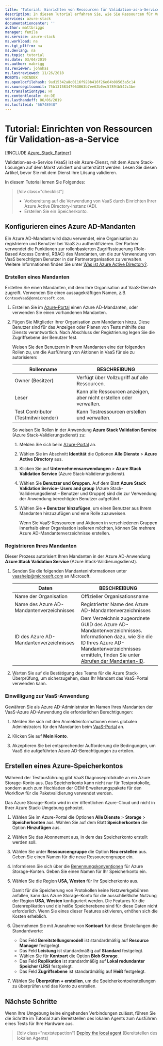 ```yaml
---
title: 'Tutorial: Einrichten von Ressourcen für Validation-as-a-Service | Microsoft-Dokumentation'
description: In diesem Tutorial erfahren Sie, wie Sie Ressourcen für Validation-as-a-Service (VaaS) einrichten.
services: azure-stack
documentationcenter: ''
author: mattbriggs
manager: femila
ms.service: azure-stack
ms.workload: na
ms.tgt_pltfrm: na
ms.devlang: na
ms.topic: tutorial
ms.date: 03/04/2019
ms.author: mabrigg
ms.reviewer: johnhas
ms.lastreviewed: 11/26/2018
ROBOTS: NOINDEX
ms.openlocfilehash: 9ad15342a8c0116f928b416f26e64b08563a5c14
ms.sourcegitcommit: 75b13158347963063b7ee62b0ec57894b542c1be
ms.translationtype: HT
ms.contentlocale: de-DE
ms.lasthandoff: 06/06/2019
ms.locfileid: "66748948"
---
```

# <a name="tutorial-set-up-resources-for-validation-as-a-service"></a>Tutorial: Einrichten von Ressourcen für Validation-as-a-Service

[!INCLUDE [Azure_Stack_Partner](./includes/azure-stack-partner-appliesto.md)]

Validation-as-a-Service (VaaS) ist ein Azure-Dienst, mit dem Azure Stack-Lösungen auf dem Markt validiert und unterstützt werden. Lesen Sie diesen Artikel, bevor Sie mit dem Dienst Ihre Lösung validieren.

In diesem Tutorial lernen Sie Folgendes:

> [!div class="checklist"]
> * Vorbereitung auf die Verwendung von VaaS durch Einrichten Ihrer Azure Active Directory-Instanz (AD).
> * Erstellen Sie ein Speicherkonto.

## <a name="configure-an-azure-ad-tenant"></a>Konfigurieren eines Azure AD-Mandanten

Ein Azure AD-Mandant wird dazu verwendet, eine Organisation zu registrieren und Benutzer bei VaaS zu authentifizieren. Der Partner verwendet die Funktionen zur rollenbasierten Zugriffssteuerung (Role-Based Access Control, RBAC) des Mandanten, um die zur Verwendung von VaaS berechtigten Benutzer in der Partnerorganisation zu verwalten. Weitere Informationen finden Sie unter [Was ist Azure Active Directory?](https://docs.microsoft.com/azure/active-directory/fundamentals/active-directory-whatis).

### <a name="create-a-tenant"></a>Erstellen eines Mandanten

Erstellen Sie einen Mandanten, mit dem Ihre Organisation auf VaaS-Dienste zugreift. Verwenden Sie einen aussagekräftigen Namen, z.B. `ContosoVaaS@onmicrosoft.com`.

1. Erstellen Sie im [Azure-Portal](https://portal.azure.com) einen Azure AD-Mandanten, oder verwenden Sie einen vorhandenen Mandanten. <!-- For instructions on creating new Azure AD tenants, see [Get started with Azure AD](https://docs.microsoft.com/azure/active-directory/get-started-azure-ad). -->

2. Fügen Sie Mitglieder Ihrer Organisation zum Mandanten hinzu. Diese Benutzer sind für das Anzeigen oder Planen von Tests mithilfe des Diensts verantwortlich. Nach Abschluss der Registrierung legen Sie die Zugriffsebene der Benutzer fest.

    Weisen Sie den Benutzern in Ihrem Mandanten eine der folgenden Rollen zu, um die Ausführung von Aktionen in VaaS für sie zu autorisieren:

    | Rollenname | BESCHREIBUNG |
    |---------------------|------------------------------------------|
    | Owner (Besitzer) | Verfügt über Vollzugriff auf alle Ressourcen. |
    | Leser | Kann alle Ressourcen anzeigen, aber nicht erstellen oder verwalten. |
    | Test Contributor (Testmitwirkender) | Kann Testressourcen erstellen und verwalten. |

    So weisen Sie Rollen in der Anwendung **Azure Stack Validation Service** (Azure Stack-Validierungsdienst) zu:

   1. Melden Sie sich beim [Azure-Portal](https://portal.azure.com) an.
   2. Wählen Sie im Abschnitt **Identität** die Optionen **Alle Dienste** > **Azure Active Directory** aus.
   3. Klicken Sie auf **Unternehmensanwendungen** > **Azure Stack Validation Service** (Azure Stack-Validierungsdienst).
   4. Wählen Sie **Benutzer und Gruppen**. Auf dem Blatt **Azure Stack Validation Service– Users and group** (Azure Stack-Validierungsdienst – Benutzer und Gruppe) sind die zur Verwendung der Anwendung berechtigten Benutzer aufgeführt.
   5. Wählen Sie **+ Benutzer hinzufügen**, um einen Benutzer aus Ihrem Mandanten hinzuzufügen und eine Rolle zuzuweisen.

      Wenn Sie VaaS-Ressourcen und Aktionen in verschiedenen Gruppen innerhalb einer Organisation isolieren möchten, können Sie mehrere Azure AD-Mandantenverzeichnisse erstellen.

### <a name="register-your-tenant"></a>Registrieren Ihres Mandanten

Dieser Prozess autorisiert Ihren Mandanten in der Azure AD-Anwendung **Azure Stack Validation Service** (Azure Stack-Validierungsdienst).

1. Senden Sie die folgenden Mandanteninformationen unter [vaashelp@microsoft.com](mailto:vaashelp@microsoft.com) an Microsoft.

    | Daten | BESCHREIBUNG |
    |--------------------------------|---------------------------------------------------------------------------------------------|
    | Name der Organisation | Offizieller Organisationsname |
    | Name des Azure AD-Mandantenverzeichnisses | Registrierter Name des Azure AD-Mandantenverzeichnisses |
    | ID des Azure AD-Mandantenverzeichnisses | Dem Verzeichnis zugeordnete GUID des Azure AD-Mandantenverzeichnisses. Informationen dazu, wie Sie die ID Ihres Azure AD-Mandantenverzeichnisses ermitteln, finden Sie unter [Abrufen der Mandanten-ID](https://docs.microsoft.com/azure/azure-resource-manager/resource-group-create-service-principal-portal#get-values-for-signing-in). |

2. Warten Sie auf die Bestätigung des Teams für die Azure Stack-Überprüfung, um sicherzugehen, dass Ihr Mandant das VaaS-Portal verwenden kann.

### <a name="consent-to-the-vaas-application"></a>Einwilligung zur VaaS-Anwendung

Gewähren Sie als Azure AD-Administrator im Namen Ihres Mandanten der VaaS-Azure AD-Anwendung die erforderlichen Berechtigungen:

1. Melden Sie sich mit den Anmeldeinformationen eines globalen Administrators für den Mandanten beim [VaaS-Portal](https://azurestackvalidation.com/) an. 

2. Klicken Sie auf **Mein Konto**.

3. Akzeptieren Sie bei entsprechender Aufforderung die Bedingungen, um VaaS die aufgeführten Azure AD-Berechtigungen zu erteilen.

## <a name="create-an-azure-storage-account"></a>Erstellen eines Azure-Speicherkontos

Während der Testausführung gibt VaaS Diagnoseprotokolle an ein Azure Storage-Konto aus. Das Speicherkonto kann nicht nur für Testprotokolle, sondern auch zum Hochladen der OEM-Erweiterungspakete für den Workflow für die Paketvalidierung verwendet werden.

Das Azure Storage-Konto wird in der öffentlichen Azure-Cloud und nicht in Ihrer Azure Stack-Umgebung gehostet.

1. Wählen Sie im Azure-Portal die Optionen **Alle Dienste** > **Storage** > **Speicherkonten** aus. Wählen Sie auf dem Blatt **Speicherkonten** die Option **Hinzufügen** aus.

2. Wählen Sie das Abonnement aus, in dem das Speicherkonto erstellt werden soll.

3. Wählen Sie unter **Ressourcengruppe** die Option **Neu erstellen** aus. Geben Sie einen Namen für die neue Ressourcengruppe ein.

4. Informieren Sie sich über die [Benennungskonventionen](https://docs.microsoft.com/azure/architecture/best-practices/naming-conventions#storage) für Azure Storage-Konten. Geben Sie einen Namen für Ihr Speicherkonto ein.

5. Wählen Sie die Region **USA, Westen** für Ihr Speicherkonto aus.

    Damit für die Speicherung von Protokollen keine Netzwerkgebühren anfallen, kann das Azure Storage-Konto für die ausschließliche Nutzung der Region **USA, Westen** konfiguriert werden. Die Features für die Datenreplikation und die heiße Speicherebene sind für diese Daten nicht erforderlich. Wenn Sie eines dieser Features aktivieren, erhöhen sich die Kosten erheblich.

6. Übernehmen Sie mit Ausnahme von **Kontoart** für diese Einstellungen die Standardwerte:

    - Das Feld **Bereitstellungsmodell** ist standardmäßig auf **Resource Manager** festgelegt.
    - Das Feld **Leistung** ist standardmäßig auf **Standard** festgelegt.
    - Wählen Sie für **Kontoart** die Option **Blob Storage**.
    - Das Feld **Replikation** ist standardmäßig auf **Lokal redundanter Speicher (LRS)** festgelegt.
    - Das Feld **Zugriffsebene** ist standardmäßig auf **Heiß** festgelegt.

7. Wählen Sie **Überprüfen + erstellen**, um die Speicherkontoeinstellungen zu überprüfen und das Konto zu erstellen.

## <a name="next-steps"></a>Nächste Schritte

Wenn Ihre Umgebung keine eingehenden Verbindungen zulässt, führen Sie die Schritte im Tutorial zum Bereitstellen des lokalen Agents zum Ausführen eines Tests für Ihre Hardware aus.

> [!div class="nextstepaction"]
> [Deploy the local agent](azure-stack-vaas-local-agent.md) (Bereitstellen des lokalen Agents)

